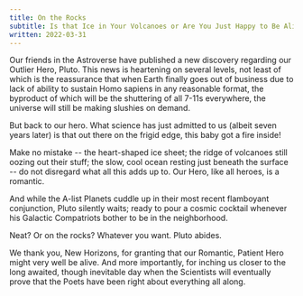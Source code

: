 ```yaml
---
title: On the Rocks
subtitle: Is that Ice in Your Volcanoes or Are You Just Happy to Be Alive?
written: 2022-03-31
---
```


Our friends in the Astroverse have published a new discovery regarding our Outlier Hero, Pluto. This news is heartening on several levels, not least of which is the reassurance that when Earth finally goes out of business due to lack of ability to sustain Homo sapiens in any reasonable format, the byproduct of which will be the shuttering of all 7-11s everywhere, the universe will still be making slushies on demand.



But back to our hero. What science has just admitted to us (albeit seven years later) is that out there on the frigid edge, this baby got a fire inside!  



Make no mistake -- the heart-shaped ice sheet; the ridge of volcanoes still oozing out their stuff; the slow, cool ocean resting just beneath the surface -- do not disregard what all this adds up to.  Our Hero, like all heroes, is a romantic.



And while the A-list Planets cuddle up in their most recent flamboyant conjunction, Pluto silently waits; ready to pour a cosmic cocktail whenever his Galactic Compatriots bother to be in the neighborhood.  



Neat?  Or on the rocks?  Whatever you want.  Pluto abides.



We thank you, New Horizons, for granting that our Romantic, Patient Hero might very well be alive.  And more importantly, for inching us closer to the long awaited, though inevitable day when the Scientists will eventually prove that the Poets have been right about everything all along.